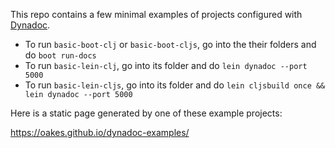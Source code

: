 This repo contains a few minimal examples of projects configured with [Dynadoc](https://github.com/oakes/Dynadoc).

* To run `basic-boot-clj` or `basic-boot-cljs`, go into the their folders and do `boot run-docs`
* To run `basic-lein-clj`, go into its folder and do `lein dynadoc --port 5000`
* To run `basic-lein-cljs`, go into its folder and do `lein cljsbuild once && lein dynadoc --port 5000`

Here is a static page generated by one of these example projects:

https://oakes.github.io/dynadoc-examples/

